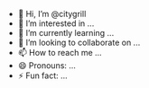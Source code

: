 - 👋 Hi, I’m @citygrill
- 👀 I’m interested in ...
- 🌱 I’m currently learning ...
- 💞️ I’m looking to collaborate on ...
- 📫 How to reach me ...
- 😄 Pronouns: ...
- ⚡ Fun fact: ...

<!---
citygrill/citygrill is a ✨ special ✨ repository because its `README.md` (this file) appears on your GitHub profile.
You can click the Preview link to take a look at your changes.
--->
